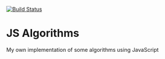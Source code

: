 [![Build Status](https://travis-ci.org/carlosrberto/js-algorithms.svg?branch=master)](https://travis-ci.org/carlosrberto/js-algorithms)

# JS Algorithms

My own implementation of some algorithms using JavaScript
